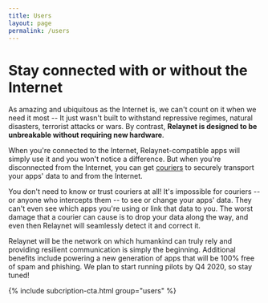 ```yaml
---
title: Users
layout: page
permalink: /users
---
```


# Stay connected with or without the Internet

As amazing and ubiquitous as the Internet is, we can't count on it when we need it most -- It just wasn't built to withstand repressive regimes, natural disasters, terrorist attacks or wars. By contrast, **Relaynet is designed to be unbreakable without requiring new hardware**.

When you're connected to the Internet, Relaynet-compatible apps will simply use it and you won't notice a difference. But when you're disconnected from the Internet, you can get [couriers](./couriers) to securely transport your apps' data to and from the Internet.

You don't need to know or trust couriers at all! It's impossible for couriers -- or anyone who intercepts them -- to see or change your apps' data. They can't even see which apps you're using or link that data to you. The worst damage that a courier can cause is to drop your data along the way, and even then Relaynet will seamlessly detect it and correct it.

Relaynet will be the network on which humankind can truly rely and providing resilient communication is simply the beginning. Additional benefits include powering a new generation of apps that will be 100% free of spam and phishing. We plan to start running pilots by Q4 2020, so stay tuned!

{% include subcription-cta.html group="users" %}
